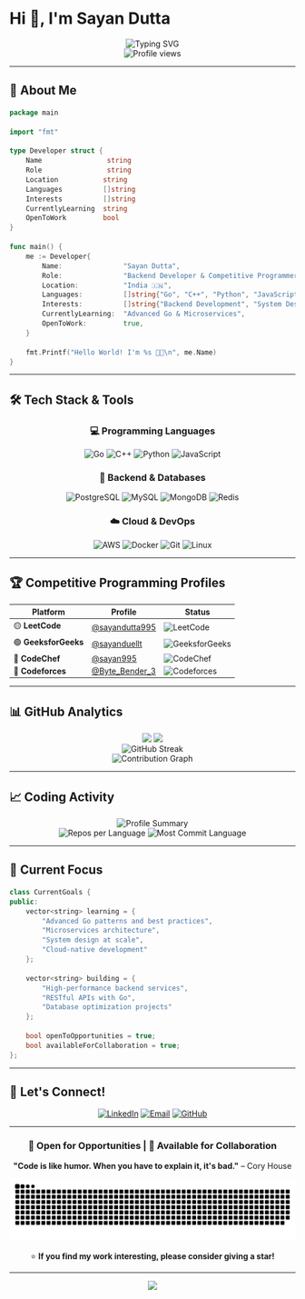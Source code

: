 # Hi 👋, I'm Sayan Dutta

<div align="center">
  <img src="https://readme-typing-svg.herokuapp.com?font=Fira+Code&weight=600&size=28&duration=4000&pause=1000&color=00D9FF&center=true&vCenter=true&width=600&lines=Passionate+Backend+Developer;Competitive+Programmer;Open+Source+Enthusiast;Problem+Solver" alt="Typing SVG" />
</div>

<div align="center">
  <img src="https://komarev.com/ghpvc/?username=Sayan-995&label=Profile%20views&color=0e75b6&style=flat" alt="Profile views" />
</div>

---

## 🚀 About Me

```go
package main

import "fmt"

type Developer struct {
    Name                string
    Role                string
    Location           string
    Languages          []string
    Interests          []string
    CurrentlyLearning  string
    OpenToWork         bool
}

func main() {
    me := Developer{
        Name:               "Sayan Dutta",
        Role:               "Backend Developer & Competitive Programmer",
        Location:           "India 🇮🇳",
        Languages:          []string{"Go", "C++", "Python", "JavaScript"},
        Interests:          []string{"Backend Development", "System Design", "Algorithms"},
        CurrentlyLearning:  "Advanced Go & Microservices",
        OpenToWork:         true,
    }
    
    fmt.Printf("Hello World! I'm %s 👨‍💻\n", me.Name)
}
```

---

## 🛠️ Tech Stack & Tools

<div align="center">

### 💻 Programming Languages
![Go](https://img.shields.io/badge/Go-00ADD8?style=for-the-badge&logo=go&logoColor=white)
![C++](https://img.shields.io/badge/C++-00599C?style=for-the-badge&logo=cplusplus&logoColor=white)
![Python](https://img.shields.io/badge/Python-3776AB?style=for-the-badge&logo=python&logoColor=white)
![JavaScript](https://img.shields.io/badge/JavaScript-F7DF1E?style=for-the-badge&logo=javascript&logoColor=black)

### 🔧 Backend & Databases
![PostgreSQL](https://img.shields.io/badge/PostgreSQL-316192?style=for-the-badge&logo=postgresql&logoColor=white)
![MySQL](https://img.shields.io/badge/MySQL-4479A1?style=for-the-badge&logo=mysql&logoColor=white)
![MongoDB](https://img.shields.io/badge/MongoDB-4EA94B?style=for-the-badge&logo=mongodb&logoColor=white)
![Redis](https://img.shields.io/badge/Redis-DC382D?style=for-the-badge&logo=redis&logoColor=white)

### ☁️ Cloud & DevOps
![AWS](https://img.shields.io/badge/AWS-232F3E?style=for-the-badge&logo=amazon-aws&logoColor=white)
![Docker](https://img.shields.io/badge/Docker-2496ED?style=for-the-badge&logo=docker&logoColor=white)
![Git](https://img.shields.io/badge/Git-F05032?style=for-the-badge&logo=git&logoColor=white)
![Linux](https://img.shields.io/badge/Linux-FCC624?style=for-the-badge&logo=linux&logoColor=black)

</div>

---

## 🏆 Competitive Programming Profiles

<div align="center">

| Platform | Profile | Status |
|----------|---------|--------|
| 🟡 **LeetCode** | [@sayandutta995](https://leetcode.com/u/sayandutta995/) | ![LeetCode](https://img.shields.io/badge/LeetCode-FFA116?style=for-the-badge&logo=leetcode&logoColor=black) |
| 🟢 **GeeksforGeeks** | [@sayanduellt](https://www.geeksforgeeks.org/user/sayanduellt/) | ![GeeksforGeeks](https://img.shields.io/badge/GeeksforGeeks-0F9D58?style=for-the-badge&logo=geeksforgeeks&logoColor=white) |
| 🔵 **CodeChef** | [@sayan995](https://www.codechef.com/users/sayan995) | ![CodeChef](https://img.shields.io/badge/CodeChef-5B4638?style=for-the-badge&logo=codechef&logoColor=white) |
| 🔴 **Codeforces** | [@Byte_Bender_3](https://codeforces.com/profile/Byte_Bender_3) | ![Codeforces](https://img.shields.io/badge/Codeforces-1F8ACB?style=for-the-badge&logo=codeforces&logoColor=white) |

</div>

---

## 📊 GitHub Analytics

<div align="center">
  <img height="180em" src="https://github-readme-stats.vercel.app/api?username=Sayan-995&show_icons=true&theme=tokyonight&include_all_commits=true&count_private=true&hide_border=true"/>
  <img height="180em" src="https://github-readme-stats.vercel.app/api/top-langs/?username=Sayan-995&layout=compact&langs_count=8&theme=tokyonight&hide_border=true"/>
</div>

<div align="center">
  <img src="https://github-readme-streak-stats.herokuapp.com/?user=Sayan-995&theme=tokyonight&hide_border=true" alt="GitHub Streak" />
</div>

<div align="center">
  <img src="https://github-readme-activity-graph.vercel.app/graph?username=your-github-username&theme=tokyo-night&hide_border=true&area=true" alt="Contribution Graph" />
</div>

---

## 📈 Coding Activity

<div align="center">
  <img src="https://github-profile-summary-cards.vercel.app/api/cards/profile-details?username=your-github-username&theme=tokyonight" alt="Profile Summary" />
</div>

<div align="center">
  <img src="https://github-profile-summary-cards.vercel.app/api/cards/repos-per-language?username=your-github-username&theme=tokyonight" alt="Repos per Language" />
  <img src="https://github-profile-summary-cards.vercel.app/api/cards/most-commit-language?username=your-github-username&theme=tokyonight" alt="Most Commit Language" />
</div>

---

## 🎯 Current Focus

```cpp
class CurrentGoals {
public:
    vector<string> learning = {
        "Advanced Go patterns and best practices",
        "Microservices architecture",
        "System design at scale",
        "Cloud-native development"
    };
    
    vector<string> building = {
        "High-performance backend services",
        "RESTful APIs with Go",
        "Database optimization projects"
    };
    
    bool openToOpportunities = true;
    bool availableForCollaboration = true;
};
```

---

## 🤝 Let's Connect!

<div align="center">

[![LinkedIn](https://img.shields.io/badge/LinkedIn-0077B5?style=for-the-badge&logo=linkedin&logoColor=white)](https://www.linkedin.com/in/sayan-dutta-4a0659282/)
[![Email](https://img.shields.io/badge/Email-D14836?style=for-the-badge&logo=gmail&logoColor=white)](mailto:sayandutta995@gmail.com)
[![GitHub](https://img.shields.io/badge/GitHub-100000?style=for-the-badge&logo=github&logoColor=white)](https://github.com/Sayan-995)

</div>

---

<div align="center">

### 💼 Open for Opportunities | 🤝 Available for Collaboration

**"Code is like humor. When you have to explain it, it's bad."** – Cory House

<img src="https://raw.githubusercontent.com/Platane/snk/output/github-contribution-grid-snake.svg" alt="Snake animation" />

⭐ **If you find my work interesting, please consider giving a star!**

</div>

---

<div align="center">
  <img src="https://capsule-render.vercel.app/api?type=waving&color=gradient&height=100&section=footer&animation=fadeIn" />
</div>

